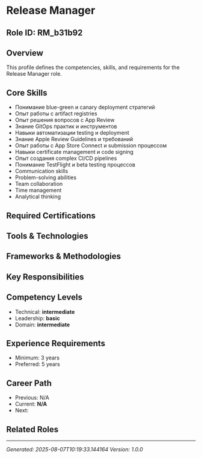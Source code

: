 # Release Manager

## Role ID: RM_b31b92

## Overview
This profile defines the competencies, skills, and requirements for the Release Manager role.

## Core Skills
- Понимание blue-green и canary deployment стратегий
- Опыт работы с artifact registries
- Опыт решения вопросов с App Review
- Знание GitOps практик и инструментов
- Навыки автоматизации testing и deployment
- Знание Apple Review Guidelines и требований
- Опыт работы с App Store Connect и submission процессом
- Навыки certificate management и code signing
- Опыт создания complex CI/CD pipelines
- Понимание TestFlight и beta testing процессов
- Communication skills
- Problem-solving abilities
- Team collaboration
- Time management
- Analytical thinking

## Required Certifications


## Tools & Technologies


## Frameworks & Methodologies


## Key Responsibilities


## Competency Levels
- Technical: **intermediate**
- Leadership: **basic**
- Domain: **intermediate**

## Experience Requirements
- Minimum: 3 years
- Preferred: 5 years

## Career Path
- Previous: N/A
- Current: **N/A**
- Next: 

## Related Roles


---
*Generated: 2025-08-07T10:19:33.144164*
*Version: 1.0.0*
